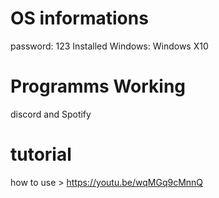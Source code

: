 # OS informations
password: 123
Installed Windows: Windows X10

# Programms Working
discord and Spotify



# tutorial
how to use > https://youtu.be/wqMGq9cMnnQ
